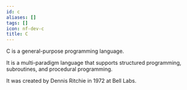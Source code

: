 ```yaml
---
id: c
aliases: []
tags: []
icon: nf-dev-c
title: C
---
```

C is a general-purpose programming language.

It is a multi-paradigm language that supports structured programming, subroutines, and procedural programming.

It was created by Dennis Ritchie in 1972 at Bell Labs.
